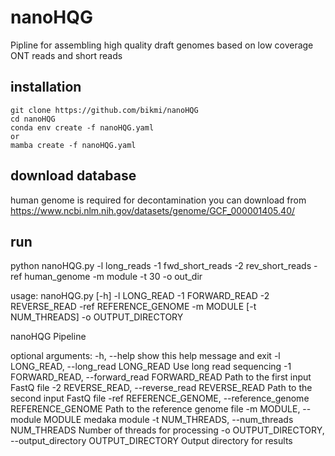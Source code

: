 # nanoHQG
Pipline for assembling high quality draft genomes based on low coverage ONT reads and short reads
## installation
```
git clone https://github.com/bikmi/nanoHQG
cd nanoHQG
conda env create -f nanoHQG.yaml
or
mamba create -f nanoHQG.yaml
```

## download database
human genome is required for decontamination
you can download from https://www.ncbi.nlm.nih.gov/datasets/genome/GCF_000001405.40/

## run 
python nanoHQG.py -l long_reads -1 fwd_short_reads -2 rev_short_reads -ref human_genome -m module -t 30 -o out_dir

usage: nanoHQG.py [-h] -l LONG_READ -1 FORWARD_READ -2 REVERSE_READ -ref
                  REFERENCE_GENOME -m MODULE [-t NUM_THREADS] -o
                  OUTPUT_DIRECTORY

nanoHQG Pipeline

optional arguments:
  -h, --help            show this help message and exit
  -l LONG_READ, --long_read LONG_READ
                        Use long read sequencing
  -1 FORWARD_READ, --forward_read FORWARD_READ
                        Path to the first input FastQ file
  -2 REVERSE_READ, --reverse_read REVERSE_READ
                        Path to the second input FastQ file
  -ref REFERENCE_GENOME, --reference_genome REFERENCE_GENOME
                        Path to the reference genome file
  -m MODULE, --module MODULE
                        medaka module
  -t NUM_THREADS, --num_threads NUM_THREADS
                        Number of threads for processing
  -o OUTPUT_DIRECTORY, --output_directory OUTPUT_DIRECTORY
                        Output directory for results
